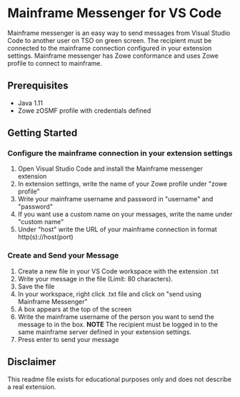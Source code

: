 # Mainframe Messenger for VS Code

Mainframe messenger is an easy way to send messages from Visual Studio Code to another user on TSO on green screen. The recipient must be connected to the mainframe connection configured in your extension settings. Mainframe messenger has Zowe conformance and uses Zowe profile to connect to mainframe.

## Prerequisites
- Java 1.11
- Zowe zOSMF profile with credentials defined


## Getting Started
### Configure the mainframe connection in your extension settings
1. Open Visual Studio Code and install the Mainframe messenger extension
2. In extension settings, write the name of your Zowe profile under "zowe profile"
3. Write your mainframe username and password in "username" and "password"
4. If you want use a custom name on your messages, write the name under "custom name"
5. Under "host" write the URL of your mainframe connection in format http(s)://host(port) 

### Create and Send your Message
1. Create a new file in your VS Code workspace with the extension .txt
2. Write your message in the file (Limit: 80 characters).
3. Save the file
4. In your workspace, right click .txt file and click on "send using Mainframe Messenger"
5. A box appears at the top of the screen
6. Write the mainframe username of the person you want to send the message to in the box. 
**NOTE** The recipient must be logged in to the same mainframe server defined in your extension settings.
7. Press enter to send your message

## Disclaimer

This readme file exists for educational purposes only and does not describe a real extension.

